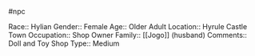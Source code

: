 #npc 

Race:: Hylian
Gender:: Female
Age:: Older Adult
Location:: Hyrule Castle Town
Occupation:: Shop Owner
Family:: [[Jogo]] (husband)
Comments:: Doll and Toy Shop
Type:: Medium
